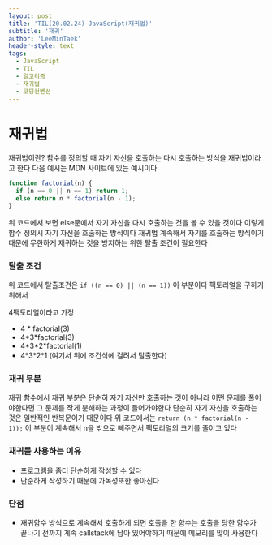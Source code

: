 ```yaml
---
layout: post
title: 'TIL(20.02.24) JavaScript(재귀법)'
subtitle: '재귀'
author: 'LeeMinTaek'
header-style: text
tags:
  - JavaScript
  - TIL
  - 알고리즘
  - 재귀법
  - 코딩컨벤션
---
```


# 재귀법

재귀법이란? 함수를 정의할 때 자기 자신을 호출하는 다시 호출하는 방식을 재귀법이라고 한다
다음 예시는 MDN 사이트에 있는 예시이다

```javascript
function factorial(n) {
  if (n == 0 || n == 1) return 1;
  else return n * factorial(n - 1);
}
```

위 코드에서 보면 else문에서 자기 자신을 다시 호출하는 것을 볼 수 있을 것이다 이렇게 함수 정의시 자기 자신을 호출하는 방식이다
재귀법 계속해서 자기를 호출하는 방식이기 때문에 무한하게 재귀하는 것을 방지하는 위한 탈출 조건이 필요한다

### 탈출 조건

위 코드에서 탈출조건은 `if ((n == 0) || (n == 1))` 이 부분이다 팩토리얼을 구하기위해서

4팩토리얼이라고 가정

- 4 \* factorial(3)
- 4\*3\*factorial(3)
- 4\*3\*2\*factorial(1)
- 4\*3\*2\*1 (여기서 위에 조건식에 걸려서 탈출한다)

### 재귀 부분

재귀 함수에서 재귀 부분은 단순히 자기 자신만 호출하는 것이 아니라 어떤 문제를 풀어야한다면 그 문제를 작게 분해하는 과정이 들어가야한다 단순히 자기 자신을 호출하는 것은 일반적인 반복문이기 때문이다 위 코드에서는 `return (n * factorial(n - 1));` 이 부분이 계속해서 n을 밖으로 빼주면서 팩토리얼의 크기를 줄이고 있다

### 재귀를 사용하는 이유

- 프로그램을 좀더 단순하게 작성할 수 있다
- 단순하게 작성하기 때문에 가독성또한 좋아진다

### 단점

- 재귀함수 방식으로 계속해서 호출하게 되면 호출을 한 함수는 호출을 당한 함수가 끝나기 전까지 계속 callstack에 남아 있어야하기 때문에 메모리를 많이 사용한다
